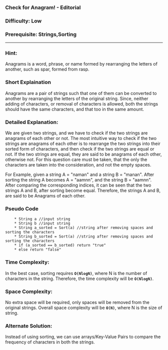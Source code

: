 ### **Check for Anagram! - Editorial**
### **Difficulty**: Low
### **Prerequisite: Strings,Sorting**
---

### **Hint:**
Anagrams is a word, phrase, or name formed by rearranging the letters of another, such as spar, formed from rasp.

### **Short Explaination**
Anagrams are a pair of strings such that one of them can be converted to another by rearranging the letters of the original string. Since, neither adding of characters, or removal of characters is allowed, both the strings should have the same characters, and that too in the same amount.

### **Detailed Explanation**:
We are given two strings, and we have to check if the two strings are anagrams of each other or not. The most intuitive way to check if the two strings are anagrams of each other is to rearrange the two strings into their sorted form of characters, and then check if the two strings are equal or not. If the two strings are equal, they are said to be anagrams of each other, otherwise not. For this question care must be taken, that the only the characters are taken into the consideration, and not the empty spaces.

For Example, given a string A = "naman" and a string B = "manan". After sorting the string A becomes A = "aamnn", and the string B = "aamnn". After comparing the corresponding indices, it can be seen that the two strings A and B, after sorting become equal. Therefore, the strings A and B, are said to be Anagrams of each other. 


### **Pseudo Code**
		* String a //input string 
		* String b //input string
		* String a_sorted = Sort(a) //string after removing spaces and sorting the characters
		* String b_sorted = Sort(a) //string after removing spaces and sorting the characters
		* if (a_sorted == b_sorted) return "true"
		* else return "false"
	 

### **Time Complexity**:
In the best case, sorting requires __`O(NlogN)`__, where N is the number of characters in the string. Therefore, the time complexity will be __`O(NlogN)`__.

### **Space Complexity**:

No extra space will be required, only spaces will be removed from the original strings. 
Overall space complexity will be __`O(N)`__, where N is the size of string.

### **Alternate Solution**:
Instead of using sorting, we can use arrays/Key-Value Pairs to compare the frequency of characters in both the strings.
